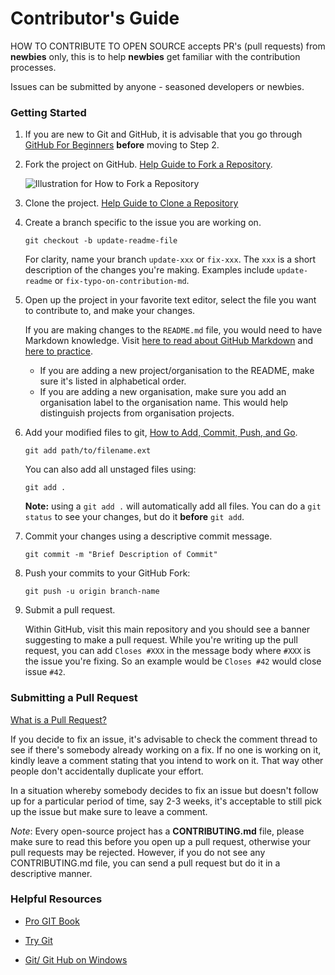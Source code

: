 # Contributor's Guide

HOW TO CONTRIBUTE TO OPEN SOURCE accepts PR's (pull requests) from **newbies**
only, this is to help **newbies** get familiar with the contribution processes.

Issues can be submitted by anyone - seasoned developers or newbies.

### Getting Started

1.  If you are new to Git and GitHub, it is advisable that you go through
    [GitHub For Beginners](http://readwrite.com/2013/09/30/understanding-github-a-journey-for-beginners-part-1/)
    **before** moving to Step 2.

2.  Fork the project on GitHub.
    [Help Guide to Fork a Repository](https://help.github.com/en/articles/fork-a-repo/).

    ![Illustration for How to Fork a Repository](https://hisham.hm/img/posts/github-fork.png)

3.  Clone the project.
    [Help Guide to Clone a Repository](https://help.github.com/en/articles/cloning-a-repository)

4.  Create a branch specific to the issue you are working on.

    ```shell
    git checkout -b update-readme-file
    ```

    For clarity, name
    your branch `update-xxx` or `fix-xxx`. The `xxx` is a short
    description of the changes you're making. Examples include `update-readme` or
    `fix-typo-on-contribution-md`.

5.  Open up the project in your favorite text editor, select the file you want
    to contribute to, and make your changes.

    If you are making changes to the `README.md` file, you would need to have
    Markdown knowledge. Visit
    [here to read about GitHub Markdown](https://guides.github.com/features/mastering-markdown/)
    and
    [here to practice](http://www.markdowntutorial.com/).

    *   If you are adding a new project/organisation to the README, make sure
        it's listed in alphabetical order.
    *   If you are adding a new organisation, make sure you add an organisation
        label to the organisation name. This would help distinguish projects
        from organisation projects.

6.  Add your modified
    files to git, [How to Add, Commit, Push, and Go](http://readwrite.com/2013/10/02/github-for-beginners-part-2/).

    ```shell
    git add path/to/filename.ext
    ```

    You can also add all unstaged files using:

    ```shell
    git add .
    ```

    **Note:** using a `git add .` will automatically add all files. You can do a
    `git status` to see your changes, but do it **before** `git add`.

6.  Commit your changes using a descriptive commit message.

    ```shell
    git commit -m "Brief Description of Commit"
    ```

7.  Push your commits to your GitHub Fork:

    ```shell
    git push -u origin branch-name
    ```

8.  Submit a pull request.

    Within GitHub, visit this main repository and you should see a banner
    suggesting to make a pull request. While you're writing up the pull
    request, you can add `Closes #XXX` in the message body where `#XXX` is the
    issue you're fixing. So an example would be `Closes #42` would close issue
    `#42`.

### Submitting a Pull Request

[What is a Pull Request?](https://yangsu.github.io/pull-request-tutorial/)

If you decide to fix an issue, it's advisable to check the comment thread to see if there's somebody already working on a fix. If no one is working on it, kindly leave a comment stating that you intend to work on it. That way
other people don't accidentally duplicate your effort.

In a situation whereby somebody decides to fix an issue but doesn't follow up
for a particular period of time, say 2-3 weeks, it's acceptable to still pick
up the issue but make sure to leave a comment.

*Note*: Every open-source project has a **CONTRIBUTING.md** file, please make
sure to read this before you open up a pull request, otherwise your pull requests may be
rejected. However, if you do not see any CONTRIBUTING.md file, you can send a
pull request but do it in a descriptive manner.

### Helpful Resources

- [Pro GIT Book](https://git-scm.com/book/en/v2)

- [Try Git](https://try.github.io/)

- [Git/ Git Hub on Windows](https://www.youtube.com/watch?v=J_Clau1bYco)
